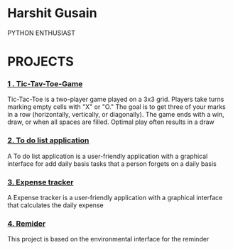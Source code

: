 # Harshit Gusain
PYTHON ENTHUSIAST

# PROJECTS


### [1 . Tic-Tav-Toe-Game](https://github.com/Harshit031204/tic-tac-toe)

Tic-Tac-Toe is a two-player game played on a 3x3 grid. Players take turns marking empty cells with "X" or "O." The goal is to get three of your marks in a row (horizontally, vertically, or diagonally). The game ends with a win, draw, or when all spaces are filled. Optimal play often results in a draw

### [2. To do list application ](https://github.com/Harshit031204/to_do_list)

A To do list application is a user-friendly application with a graphical interface for add daily basis tasks that a person forgets on a daily basis


### [3. Expense tracker ](https://github.com/Harshit031204/expense_tracker)

A Expense tracker is a user-friendly application with a graphical interface that calculates the daily expense

### [4. Remider ](https://github.com/Harshit031204/reminder)

This project is based on the environmental interface for the reminder
